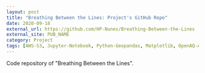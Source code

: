```yaml
---
layout: post
title: "Breathing Between the Lines: Project's GitHub Repo"
date: 2020-09-18
external_url: https://github.com/HP-Nunes/Breathing-Between-the-Lines
external_site: PUB_NAME
category: Project
tags: [AWS-S3, Jupyter-Notebook, Python-Geopandas, Matplotlib, OpenAQ-API, Python, Requests, REST-APIs, Seaborn]
---
```

Code repository of "Breathing Between the Lines".
